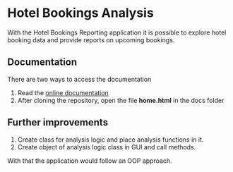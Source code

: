 # Hotel Bookings Analysis
With the Hotel Bookings Reporting application it is possible to explore hotel booking data and provide reports on upcoming bookings.

## Documentation
There are two ways to access the documentation
1. Read the [online documentation](https://hotel-booking-documentation.herokuapp.com/)
2. After cloning the repository, open the file **home.html** in the docs folder

## Further improvements
1. Create class for analysis logic and place analysis functions in it.
2. Create object of analysis logic class in GUI and call methods.

With that the application would follow an OOP approach. 
